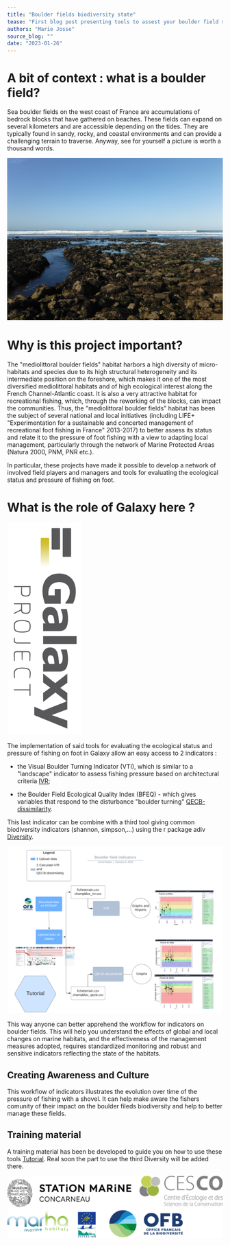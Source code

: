 ```yaml
---
title: "Boulder fields biodiversity state" 
tease: "First blog post presenting tools to assest your boulder field state"
authors: "Marie Josse"
source_blog: ""
date: "2023-01-26"
---
```


# A bit of context : what is a boulder field?

Sea boulder fields on the west coast of France are accumulations of bedrock blocks that have gathered on beaches. These fields can expand on several kilometers and are accessible depending on the tides. They are typically found in sandy, rocky, and coastal environments and can provide a challenging terrain to traverse. Anyway, see for yourself a picture is worth a thousand words. 

<div>

![Boulder field photo](evalhabloc_chassiron.jpg)

</div>

# Why is this project important?

The "mediolittoral boulder fields" habitat harbors a high diversity of micro-habitats and species due to its high structural heterogeneity and its intermediate position on the foreshore, which makes it one of the most diversified mediolittoral habitats and of high ecological interest along the French Channel-Atlantic coast. It is also a very attractive habitat for recreational fishing, which, through the reworking of the blocks, can impact the communities.
Thus, the "mediolittoral boulder fields" habitat has been the subject of several national and local initiatives (including LIFE+ "Experimentation for a sustainable and concerted management of recreational foot fishing in France" 2013-2017) to better assess its status and relate it to the pressure of foot fishing with a view to adapting local management, particularly through the network of Marine Protected Areas (Natura 2000, PNM, PNR etc.).

In particular, these projects have made it possible to develop a network of involved field players and managers and tools for evaluating the ecological status and pressure of fishing on foot.

# What is the role of Galaxy here ?

<div class="float-right">

![Galaxy logo](galaxy_project_logo.png)

</div>

The implementation of said tools for evaluating the ecological status and pressure of fishing on foot in Galaxy allow an easy access to 2 indicators :

- the Visual Boulder Turning Indicator (VTI), which is similar to a "landscape" indicator to assess fishing pressure based on architectural criteria [IVR](toolshed.g2.bx.psu.edu/repos/ecology/cb_ivr/cb_ivr/0.0.0);

- the Boulder Field Ecological Quality Index (BFEQ) - which gives variables that respond to the disturbance "boulder turning" [QECB-dissimilarity](toolshed.g2.bx.psu.edu/repos/ecology/cb_dissim/cb_dissim/0.0.0.).

This last indicator can be combine with a third tool giving common biodiversity indicators (shannon, simpson,...) using the r package adiv [Diversity](toolshed.g2.bx.psu.edu/repos/ecology/cb_div).

<div>

![Workflow picture](workflow.png)

</div>

This way anyone can better apprehend the workflow for indicators on boulder fields. This will help you understand the effects of global and local changes on marine habitats, and the effectiveness of the management measures adopted, requires standardized monitoring and robust and sensitive indicators reflecting the state of the habitats.

## Creating Awareness and Culture

This workflow of indicators illustrates the evolution over time of the pressure of fishing with a shovel. It can help make aware the fishers comunity of their impact on the boulder fileds biodiversity and help to better manage these fields.

## Training material 

A training material has been be developed to guide you on how to use these tools [Tutorial](https://training.galaxyproject.org/training-material/topics/ecology/tutorials/champs-blocs/tutorial.html). Real soon the part to use the third Diversity will be added there. 


<div>

![Project logos](logo_merged.png)

</div>



